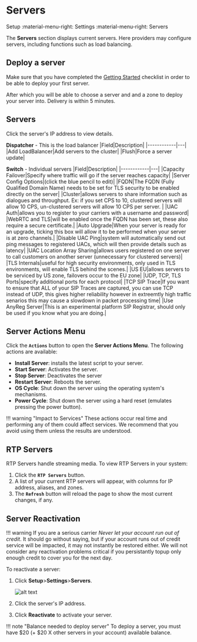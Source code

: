 # Servers
Setup :material-menu-right: Settings :material-menu-right: Servers

The **Servers** section displays current servers. Here providers may configure servers, including functions such as load balancing. 

## Deploy a server

Make sure that you have completed the [Getting Started](/getting-started) checklist in order to be able to deploy your first server.

After which you will be able to choose a server and and a zone to deploy your server into. Delivery is within 5 minutes.

## Servers
Click the server's IP address to view details. 

**Dispatcher** - This is the load balancer
|Field|Description|
|------------|---|
|Add LoadBalancer|Add servers to the cluster|
|Flush|Force a server update|

**Switch** - Individual servers
|Field|Description|
|------------|---|
|Capacity Failover|Specify where traffic will go if the server reaches capacity|
|Server Config Options|(click the blue pencil to edit)|
|FQDN|The FQDN (Fully Qualified Domain Name) needs to be set for TLS security to be enabled directly on the server|
|Cluster|allows servers to share information such as dialogues and throughput. Ex: if you set CPS to 10, clustered servers will allow 10 CPS, un-clustered servers will allow 10 CPS per server. |
|UAC Auth|allows you to register to your carriers with a username and password|
|WebRTC and TLS|will be enabled once the FQDN has been set, these also require a secure certificate.|
|Auto Upgrade|When your server is ready for an upgrade, ticking this box will allow it to be performed when your server is at zero channels.|
|Disable UAC Ping|system will automatically send out ping messages to registered UACs, which will then provide details such as latency|
|UAC Location Array Sharing|allows users registered on one server to call customers on another server (unnecessary for clustered servers)|
|TLS Internals|useful for high security environments, only used in TLS environments, will enable TLS behind the scenes.|
|US EU|allows servers to be serviced by US zone, failovers occur to the EU zone|
|UDP, TCP, TLS Ports|specify additional ports for each protocol|
|TCP SIP Trace|If you want to ensure that ALL of your SIP Traces are captured, you can use TCP instead of UDP, this gives higher reliability however in extreemtly high traffic senarios this may cause a slowdown in packet processing time|
|Use AnyReg Server|This is an experimental platform SIP Registrar, should only be used if you know what you are doing.|

## Server Actions Menu
Click the **`Actions`** button to open the **Server Actions Menu**. The following actions are available:

* **Install Server**: installs the latest script to your server.
* **Start Server**: Activates the server.
* **Stop Server**: Deactivates the server
* **Restart Server**: Reboots the server.
* **OS Cycle**: Shut down the server using the operating system's mechanisms.
* **Power Cycle**: Shut down the server using a hard reset (emulates pressing the power button).

!!! warning "Impact to Services"
    These actions occur real time and performing any of them could affect services. We recommend that you avoid using them unless the results are understood.

## RTP Servers
RTP Servers handle streaming media. To view RTP Servers in your system:

1. Click the **`RTP Servers`** button.
2. A list of your current RTP servers will appear, with columns for IP address, aliases, and zones.
3. The **`Refresh`** button will reload the page to show the most current changes, if any.

## Server Reactivation

!!! warning 
    If you are a serious carrier *Never let your account run out of credit*. It should go without saying, but if your account runs out of credit
	service will be impacted, it may not instantly be restored either. We will not consider any reactivation problems critical if you persistantly topup
	only enough credit to cover you for the next day.

To reactivate a server:
1. Click **Setup**>**Settings**>**Servers**.

   ![alt text][server-6]

2. Click the server's IP address.
3. Click **Reactivate** to activate your server.

!!! note "Balance needed to deploy server"
    To deploy a server, you must have $20 (+ $20 X other servers in your account) available balance.

[rtpserver]: /misc/img/rtpservers.png "RTP Server"
[server-6]: /misc/img/244.png "server-6"
